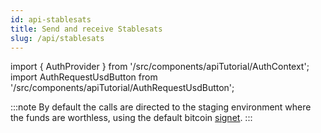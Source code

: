 ```yaml
---
id: api-stablesats
title: Send and receive Stablesats
slug: /api/stablesats
---
```


import { AuthProvider } from '/src/components/apiTutorial/AuthContext';
import AuthRequestUsdButton from '/src/components/apiTutorial/AuthRequestUsdButton';

:::note
By default the calls are directed to the staging environment where the funds are worthless, using the default bitcoin [signet](/deployment/signet).
:::

<AuthProvider>

  <AuthRequestUsdButton />

</AuthProvider>
